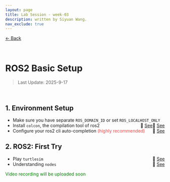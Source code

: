 ```yaml
---
layout: page
title: Lab Session - week-03
description: written by Siyuan Wang.
nav_exclude: true
---
```


[← Back](https://rpai-lab.github.io/EE211-25Fall/course-materials/)

<br>

# ROS2 Basic Setup

> Last Update: 2025-9-17

<br>



## 1. Environment Setup

- Make sure you have separate `ROS_DOMAIN_ID` or set `ROS_LOCALHOST_ONLY` <span style="float: right;">📑 [See](https://docs.ros.org/en/humble/Tutorials/Beginner-CLI-Tools/Configuring-ROS2-Environment.html)</span>
- Install `colcon`, the compilation tool of ros2 <span style="float: right;">📑 [See](https://docs.ros.org/en/humble/Tutorials/Beginner-Client-Libraries/Colcon-Tutorial.html)</span>
- Configure your ros2 cli auto-completion <span style="color: #e94c4c;"> (highly recommended) </span> <span style="float: right;">📑 [See](https://colcon.readthedocs.io/en/released/user/installation.html#enable-completion)</span>


## 2. ROS2: First Try

- Play `turtlesim` <span style="float: right;">📑 [See](https://docs.ros.org/en/humble/Tutorials/Beginner-CLI-Tools/Introducing-Turtlesim/Introducing-Turtlesim.html#)</span>
- Understanding `nodes` <span style="float: right;">📑 [See](https://docs.ros.org/en/humble/Tutorials/Beginner-CLI-Tools/Understanding-ROS2-Nodes/Understanding-ROS2-Nodes.html#)</span>

<p style="color: green;">
Video recording will be uploaded soon
</p>

<br>

<br>

